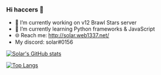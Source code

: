 ### Hi haccers 👋

- 🔭 I’m currently working on v12 Brawl Stars server
- 🌱 I’m currently learning Python frameworks & JavaScript
- 🌐 Reach me: http://solar.web1337.net/
- My discord: solar#0156

[![Solar's GitHub stats](https://github-readme-stats.vercel.app/api?username=Solaree)](https://github.com/anuraghazra/github-readme-stats)

[![Top Langs](https://github-readme-stats.vercel.app/api/top-langs/?username=Solaree&theme=rose_pine&show_icons=true)](https://github.com/anuraghazra/github-readme-stats)
